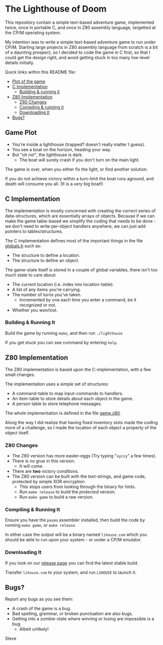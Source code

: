 # The Lighthouse of Doom

This repository contain a simple text-based adventure game, implemented
twice, once in portable C, and once in Z80 assembly language, targetted
at the CP/M operating system.

My intention was to write a simple text-based adventure game to run under
CP/M.  Starting large projects in Z80 assembly language from scratch
is a bit of a daunting prospect, so I decided to code the game in C first,
so that I could get the design right, and avoid getting stuck in too many
low-level details initially.

Quick links within this README file:

* [Plot of the game](#game-plot)
* [C Implementation](#c-implementation)
  * [Building & running it](#building--running-it)
* [Z80 Implementation](#z80-implementation)
  * [Z80 Changes](#z80-changes)
  * [Compiling & running it](#compiling--running-it)
  * [Downloading It](#downloading-it)
* [Bugs?](#bugs)


## Game Plot

* You're inside a lighthouse (trapped? doesn't really matter I guess).
* You see a boat on the horizon, heading your way.
* But "oh no!", the lighthouse is dark.
  * The boat will surely crash if you don't turn on the main light.

The game is over, when you either fix the light, or find another solution.

If you do not achieve victory within a turn-limit the boat runs aground, and
death will consume you all.  (It is a _very_ big boat!)



## C Implementation

The implementation is mostly concerned with creating the correct series of
data-structures, which are essentially arrays of objects.  Because if we
can make the game table-based we simplify the coding that needs to be
done - we don't need to write per-object handlers anywhere, we can just
add pointers to tables/structures.

The C implementation defines most of the important things in the file [globals.h](globals.h) such as:

* The structure to define a location.
* The structure to define an object.

The game-state itself is stored in a couple of global variables, there isn't
too much state to care about:

* The current location (i.e. index into location-table).
* A list of any items you're carrying.
* The number of turns you've taken.
  * Incremented by one each time you enter a command, be it recognized or not.
* Whether you won/lost.


### Building & Running It

Build the game by running `make`, and then run `./lighthouse`

If you get stuck you can see command by entering `help`.



## Z80 Implementation

The Z80 implementation is based upon the C-implementation, with a few
small changes.

The implementation uses a simple set of structures:

* A command-table to map input-commands to handlers.
* An item-table to store details about each object in the game.
* A person table to store telephone messages.

The whole implementation is defined in the file [game.z80](game.z80).

Along the way I did realize that having fixed inventory slots made the
coding more of a challenge, so I made the location of each object a
property of the object itself.


### Z80 Changes

* The Z80 version has more easter-eggs (Try typing "`xyzzy`" a few times).
* There is no grue in this version.
  * It will come.
* There are __two__ victory conditions.
* The Z80 version can be built with the text-strings, and game code, protected by simple XOR encryption
  * This stops users from looking through the binary for hints.
  * Run `make release` to build the _protected_ version.
  * Run `make game` to build a raw version.


### Compiling & Running It

Ensure you have the `pasmo` assembler installed, then build the code
by running `make game`, or `make release`.

In either case the output will be a binary named `lihouse.com` which you
should be able to run upon your system - or under a CP/M emulator.


### Downloading It

If you look on our [release page](https://github.com/skx/lighthouse-of-doom/releases/) you can find the latest stable build.

Transfer `lihouse.com` to your system, and run `LIHOUSE` to launch it.


## Bugs?

Report any bugs as you see them:

* A crash of the game is a bug.
* Bad spelling, grammar, or broken punctuation are also bugs.
* Getting into a zombie-state where winning or losing are impossible is a bug.
  * Albeit unlikely!


Steve
